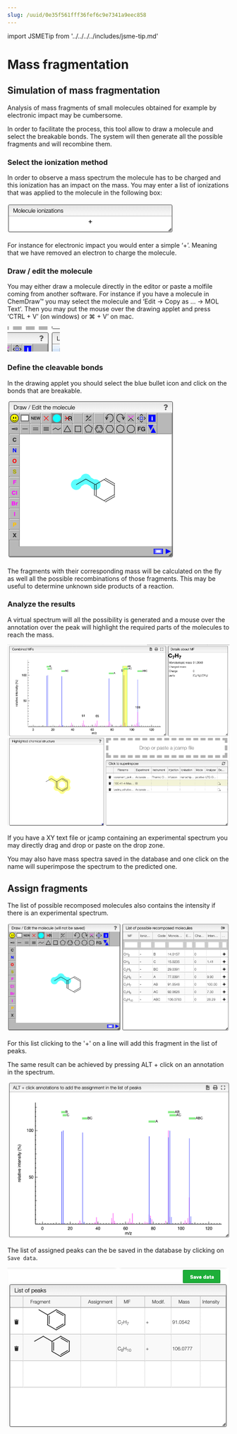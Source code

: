 ```yaml
---
slug: /uuid/0e35f561fff36fef6c9e7341a9eec858
---
```


import JSMETip from '../../../../includes/jsme-tip.md'

# Mass fragmentation

## Simulation of mass fragmentation

Analysis of mass fragments of small molecules obtained for example by electronic impact may be cumbersome.

In order to facilitate the process, this tool allow to draw a molecule and select the breakable bonds. The system will then generate all the possible fragments and will recombine them.

### Select the ionization method

In order to observe a mass spectrum the molecule has to be charged and this ionization has an impact on the mass. You may enter a list of ionizations that was applied to the molecule in the following box:

![ionizations](ionizations.png)

For instance for electronic impact you would enter a simple ‘+’. Meaning that we have removed an electron to charge the molecule.

### Draw / edit the molecule

You may either draw a molecule directly in the editor or paste a molfile coming from another software. For instance if you have a molecule in ChemDraw™ you may select the molecule and ‘Edit -&gt; Copy as … -&gt; MOL Text’. Then you may put the mouse over the drawing applet and press ‘CTRL + V’ \(on windows\) or ⌘ + V’ on mac.

![jsme-help](jsme-help.png)

<JSMETip/>

### Define the cleavable bonds

In the drawing applet you should select the blue bullet icon and click on the bonds that are breakable.

![break](break.png)

The fragments with their corresponding mass will be calculated on the fly as well all the possible recombinations of those fragments. This may be useful to determine unknown side products of a reaction.

### Analyze the results

A virtual spectrum will all the possibility is generated and a mouse over the annotation over the peak will highlight the required parts of the molecules to reach the mass.

![analyze](analyze.png)

If you have a XY text file or jcamp containing an experimental spectrum you may directly drag and drop or paste on the drop zone.

You may also have mass spectra saved in the database and one click on the name will superimpose the spectrum to the predicted one.

## Assign fragments

The list of possible recomposed molecules also contains the intensity if there is an experimental spectrum.

![fragment and intensitities](fragmentAndIntensities.png)

For this list clicking to the '+' on a line will add this fragment in the list of peaks.

The same result can be achieved by pressing ALT + click on an annotation in the spectrum.

![annotations](annotations.png)

The list of assigned peaks can the be saved in the database by clicking on `Save data`.

![list of fragments](listOfFragments.png)
